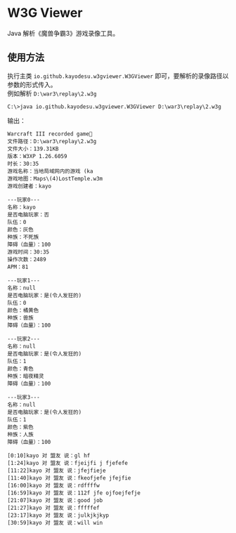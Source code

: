 # W3G Viewer
Java 解析《魔兽争霸3》游戏录像工具。
## 使用方法
执行主类 `io.github.kayodesu.w3gviewer.W3GViewer` 即可，要解析的录像路径以参数的形式传入。  
例如解析 `D:\war3\replay\2.w3g`
```
C:\>java io.github.kayodesu.w3gviewer.W3GViewer D:\war3\replay\2.w3g
```
输出：
```
Warcraft III recorded game
文件路径：D:\war3\replay\2.w3g
文件大小：139.31KB
版本：W3XP 1.26.6059
时长：30:35
游戏名称：当地局域网内的游戏 (ka
游戏地图：Maps\(4)LostTemple.w3m
游戏创建者：kayo

---玩家0---
名称：kayo
是否电脑玩家：否
队伍：0
颜色：灰色
种族：不死族
障碍（血量）：100
游戏时间：30:35
操作次数：2489
APM：81

---玩家1---
名称：null
是否电脑玩家：是(令人发狂的)
队伍：0
颜色：橘黄色
种族：兽族
障碍（血量）：100

---玩家2---
名称：null
是否电脑玩家：是(令人发狂的)
队伍：1
颜色：青色
种族：暗夜精灵
障碍（血量）：100

---玩家3---
名称：null
是否电脑玩家：是(令人发狂的)
队伍：1
颜色：紫色
种族：人族
障碍（血量）：100

[0:10]kayo 对 盟友 说：gl hf
[1:24]kayo 对 盟友 说：fjeijfi j fjefefe
[11:22]kayo 对 盟友 说：jfejfieje
[11:40]kayo 对 盟友 说：fkeofjefe jfejfie
[16:00]kayo 对 盟友 说：rdffffw
[16:59]kayo 对 盟友 说：112f jfe ojfoejfefje
[21:07]kayo 对 盟友 说：good job
[21:27]kayo 对 盟友 说：fffffef
[23:17]kayo 对 盟友 说：julkjkjkyp
[30:59]kayo 对 盟友 说：will win
```